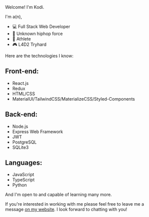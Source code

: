 Welcome! I'm Kodi. 

I'm a(n),
- :computer: Full Stack Web Developer
- :musical_note: Unknown hiphop force 
- :muscle: Athlete
- :video_game: L4D2 Tryhard

Here are the technologies I know:

## Front-end:
- React.js
- Redux
- HTML/CSS
- MaterialUI/TailwindCSS/MaterializeCSS/Styled-Components

## Back-end:
- Node.js
- Express Web Framework
- JWT
- PostgreSQL
- SQLite3

## Languages:
- JavaScript
- TypeScript
- Python

And I'm open to and capable of learning many more. 

If you're interested in working with me please feel free to leave me a message [on my website](https://theko.dev/contact). I look forward to chatting with you! 
<!--
**yutveg/yutveg** is a ✨ _special_ ✨ repository because its `README.md` (this file) appears on your GitHub profile.

Here are some ideas to get you started:

- 🔭 I’m currently working on ...
- 🌱 I’m currently learning ...
- 👯 I’m looking to collaborate on ...
- 🤔 I’m looking for help with ...
- 💬 Ask me about ...
- 📫 How to reach me: ...
- 😄 Pronouns: ...
- ⚡ Fun fact: ...
-->
